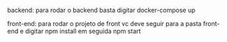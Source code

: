 backend:
para rodar o backend basta digitar docker-compose up

front-end:
para rodar o projeto de front vc deve seguir para a pasta front-end e digitar npm install em seguida npm start
